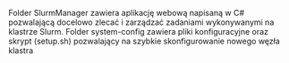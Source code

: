 Folder SlurmManager zawiera aplikację webową napisaną w C# pozwalającą docelowo zlecać i zarządzać zadaniami wykonywanymi na klastrze Slurm.
Folder system-config zawiera pliki konfiguracyjne oraz skrypt (setup.sh) pozwalający na szybkie skonfigurowanie nowego węzła klastra
